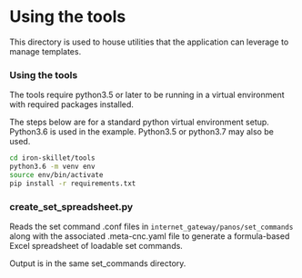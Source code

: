 # Using the tools

This directory is used to house utilities that the application can leverage
to manage templates.

### Using the tools

The tools require python3.5 or later to be running in a virtual environment
with required packages installed.

The steps below are for a standard python virtual environment setup.
Python3.6 is used in the example. Python3.5 or python3.7 may also be used.

```bash
cd iron-skillet/tools
python3.6 -m venv env
source env/bin/activate
pip install -r requirements.txt
```


### create_set_spreadsheet.py
Reads the set command .conf files in `internet_gateway/panos/set_commands`
along with the associated .meta-cnc.yaml file
to generate a formula-based Excel spreadsheet of loadable set commands.

Output is in the same set_commands directory.





